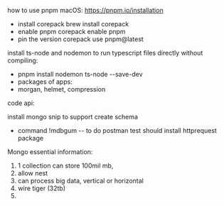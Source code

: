 how to use pnpm
macOS:
https://pnpm.io/installation
- install corepack brew install corepack
- enable pnpm corepack enable pnpm
- pin the version corepack use pnpm@latest

install ts-node and nodemon to run typescript files directly without compiling:
- pnpm install nodemon ts-node --save-dev
- packages of apps:
- morgan, helmet, compression
  

code api:

install mongo snip to support create schema
- command !mdbgum
-- to do postman test should install httprequest package


Mongo essential information:

1. 1 collection can store 100mil mb,
2. allow nest 
3. can process big data, vertical or horizontal
4. wire tiger (32tb)
5. 